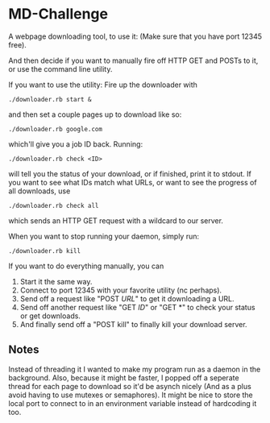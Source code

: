 # MD-Challenge

A webpage downloading tool, to use it:
(Make sure that you have port 12345 free).

And then decide if you want to manually fire off HTTP GET and POSTs to it, or use the command line utility.

If you want to use the utility:
Fire up the downloader with
```
./downloader.rb start &
```
and then set a couple pages up to download like so:
```
./downloader.rb google.com
```
which'll give you a job ID back.
Running:
```
./downloader.rb check <ID>
```
will tell you the status of your download, or if finished, print it to stdout.
If you want to see what IDs match what URLs, or want to see the progress of all downloads, use
```
./downloader.rb check all
```
which sends an HTTP GET request with a wildcard to our server.

When you want to stop running your daemon, simply run:
```
./downloader.rb kill
```

If you want to do everything manually, you can

1. Start it the same way.
2. Connect to port 12345 with your favorite utility (nc perhaps).
3. Send off a request like "POST _URL_" to get it downloading a URL.
4. Send off another request like "GET _ID_" or "GET *" to check your status or get downloads.
5. And finally send off a "POST kill" to finally kill your download server.
 

## Notes
Instead of threading it I wanted to make my program run as a daemon in the background.
Also, because it might be faster, I popped off a seperate thread for each page to download so it'd be asynch nicely (And as a plus avoid having to use mutexes or semaphores).
It might be nice to store the local port to connect to in an environment variable instead of hardcoding it too.
